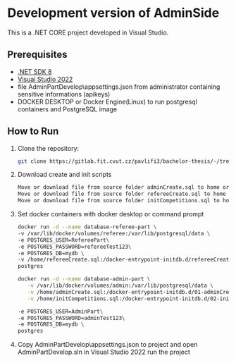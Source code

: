 # Development version of AdminSide

This is a .NET CORE project developed in Visual Studio.

## Prerequisites

- [.NET SDK 8](https://dotnet.microsoft.com/en-us/download)
- [Visual Studio 2022](https://visualstudio.microsoft.com/)
- file AdminPartDevelop\appsettings.json from administrator containing sensitive informations (apikeys)
- DOCKER DESKTOP or Docker Engine(Linux) to run postgresql containers and PostgreSQL image 

## How to Run

1. Clone the repository:
   ```bash
   git clone https://gitlab.fit.cvut.cz/pavlifi3/bachelor-thesis/-/tree/main/AdminPartDevelop
   
2. Download create and init scripts 
   ```bash
   Move or download file from source folder adminCreate.sql to home or Desktop(you need to change docker run)
   Move or download file from source folder refereeCreate.sql to home or Desktop(you need to change docker run)
   Move or download file from source folder initCompetitions.sql to home or Desktop(you need to change docker run)

3. Set docker containers with docker desktop or command prompt
   ```bash
   docker run -d --name database-referee-part \
   -v /var/lib/docker/volumes/referee:/var/lib/postgresql/data \
   -e POSTGRES_USER=RefereePart\
   -e POSTGRES_PASSWORD=refereeTest123\
   -e POSTGRES_DB=mydb \
   -v /home/refereeCreate.sql:/docker-entrypoint-initdb.d/refereeCreate.sql\
   postgres

   docker run -d --name database-admin-part \
      -v /var/lib/docker/volumes/admin:/var/lib/postgresql/data \
      -v /home/adminCreate.sql:/docker-entrypoint-initdb.d/01-adminCreate.sql \
      -v /home/initCompetitions.sql:/docker-entrypoint-initdb.d/02-initCompetitions.sql \

   -e POSTGRES_USER=AdminPart\
   -e POSTGRES_PASSWORD=adminTest123\
   -e POSTGRES_DB=mydb \
   postgres
4. Copy AdminPartDevelop\appsettings.json to project and open AdminPartDevelop.sln in Visual Studio 2022
   run the project
